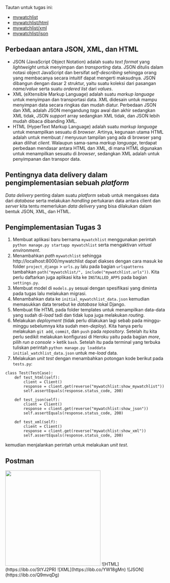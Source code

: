 Tautan untuk tugas ini: 
- [mywatchlist](https://sleepy-crag-41411.herokuapp.com/mywatchlist)
- [mywatchlist/html](https://sleepy-crag-41411.herokuapp.com/mywatchlist/html)
- [mywatchlist/xml](https://sleepy-crag-41411.herokuapp.com/mywatchlist/xml)
- [mywatchlist/json](https://sleepy-crag-41411.herokuapp.com/mywatchlist/json)

## Perbedaan antara JSON, XML, dan HTML
- JSON (JavaScript Object Notation) adalah suatu *text format* yang *lightweight* untuk menyimpan dan *transporting* data. JSON ditulis dalam notasi object JavaScript dan bersifat *self-describing* sehingga orang yang membacanya secara intuitif dapat mengerti maksudnya. JSON dibangun dengan dasar 2 struktur, yaitu suatu koleksi dari pasangan *name/value* serta suatu *ordered list* dari *values*. 
- XML (eXtensible Markup Language) adalah suatu *markup language* untuk menyimpan dan transportasi data. XML didesain untuk mampu menyimpan data secara ringkas dan mudah diatur. Perbedaan JSON dan XML adalah JSON mengandung *tags* awal dan akhir sedangkan XML tidak, JSON *support* array sedangkan XML tidak, dan JSON lebih mudah dibaca dibanding XML. 
- HTML (HyperText Markup Language) adalah suatu *markup language* untuk menampilkan sesuatu di *browser*. Artinya, kegunaan utama HTML adalah untuk membuat / menyusun tampilan yang ada di browser yang akan dilihat *client*. Walaupun sama-sama *markup language*, terdapat perbedaan mendasar antara HTML dan XML, di mana HTML digunakan untuk menampilkan sesuatu di *browser*, sedangkan XML adalah untuk penyimpanan dan transpor data. 

## Pentingnya data delivery dalam pengimplementasian sebuah *platform*
*Data delivery* penting dalam suatu *platform* sebab untuk mengakses data dari *database* serta melakukan *handling* pertukaran data antara client dan *server* kita tentu memerlukan *data delivery* yang bisa dilakukan dalam bentuk JSON, XML, dan HTML. 

## Pengimplementasian Tugas 3
1. Membuat aplikasi baru bernama `mywatchlist` menggunakan perintah `python manage.py startapp mywatchlist` serta mengaktivan *virtual environment*.
2. Menambahkan *path* `mywatchlist` sehingga http://localhost:8000/mywatchlist dapat diakses dengan cara masuk ke folder `project_django` > `urls.py` lalu pada bagian `urlspatterns` tambahkan `path("mywatchlist/", include("mywatchlist.urls"))`. Kita perlu daftarkan juga aplikasi kita ke `INSTALLED_APPS` pada bagian `settings.py`.
3. Membuat model di `models.py` sesuai dengan spesifikasi yang diminta pada tugas lalu melakukan migrasi.
4. Menambahkan data ke `initial_mywatchlist_data.json` kemudian memasukkan data tersebut ke *database* lokal Django.
5. Membuat file HTML pada folder templates untuk menampilkan data-data yang sudah di-*load* tadi dan tidak lupa juga melakukan *routing*. 
6. Melakukan *deployment* (tidak perlu dilakukan lagi sebab pada minggu-minggu sebelumnya kita sudah men-*deploy*). Kita hanya perlu melakukan `git add`, `commit`, dan `push` pada *repository*. Setelah itu kita perlu sedikit melakukan konfigurasi di Heroku yaitu pada bagian *more*, pilih *run a console* > ketik `bash`. Setelah itu pada terminal yang terbuka tuliskan perintah `python manage.py loaddata initial_watchlist_data.json` untuk me-*load* data.
7. Melakukan *unit test* dengan menambahkan potongan kode berikut pada `tests.py`:
```
class Test(TestCase):
    def test_html(self):
        client = Client()
        response = client.get(reverse("mywatchlist:show_mywatchlist"))
        self.assertEquals(response.status_code, 200)

    def test_json(self):
        client = Client()
        response = client.get(reverse("mywatchlist:show_json"))
        self.assertEquals(response.status_code, 200)

    def test_xml(self):
        client = Client()
        response = client.get(reverse("mywatchlist:show_xml"))
        self.assertEquals(response.status_code, 200)
```
kemudian menjalankan perintah untuk melakukan *unit test*.
## Postman
<img src="https://i.postimg.cc/mgfSBpyp/Web-capture-8-10-2022-82957-web-postman-co.jpg" width="300" height="300">
![HTML](https://ibb.co/StYJ2PR)
![XML](https://ibb.co/YW18gMn)
![JSON](https://ibb.co/Q9mvqDg)
